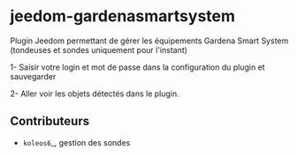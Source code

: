 # jeedom-gardenasmartsystem
Plugin Jeedom permettant de gérer les équipements Gardena Smart System (tondeuses et sondes uniquement pour l'instant)


1- Saisir votre login et mot de passe dans la configuration du plugin et sauvegarder

2- Aller voir les objets détectés dans le plugin.

Contributeurs
------------
- `koleos6`_, gestion des sondes
